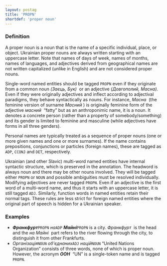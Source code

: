 ```yaml
---
layout: postag
title: 'PROPN'
shortdef: 'proper noun'
---
```


### Definition

A proper noun is a noun that is the name of a specific individual, place, or object. Ukrainian proper nouns are always written starting with an uppercase letter. Note that names of days of week, names of months, names of languages, and adjectives derived from geographical names are not written capitalized (unlike in English) and are not considered proper nouns.

Single-word named entities should be tagged `PROPN` even if they originate from a common noun _(Заєць, Бук)&nbsp;_ or an adjective _(Довгополий, Масна).&nbsp;_ Even if they were originally adjectives and inflect according to adjectival paradigms, they behave syntactically as nouns. For instance, _Масна&nbsp;_ (the feminine version of surname _Масний&nbsp;_) is originally feminine form of the adjective _масний&nbsp;_ “fatty” but as an anthroponimic name, it is a noun. It denotes a concrete person (rather than a property of somebody/something) and its gender is limited to feminine and masculine (while adjectives have forms in all three genders).

Personal names are typically treated as a sequence of proper nouns (one or more given names and one or more surnames). If the name contains prepositions, conjunctions or particles (foreign names), these are tagged as `ADP`, `CCONJ` and `DET`, respectively.

Ukrainian (and other Slavic) multi-word named entities have internal syntactic structure, which is preserved in the annotation. The headword is always noun and there may be other nouns involved. They will be tagged either `PROPN` or `NOUN` and possible ambiguities must be resolved individually. Modifying adjectives are never tagged `PROPN`. Even if an adjective is the first word of a multi-word name, and thus it starts with an uppercase letter, it is still tagged `ADJ`. Similarly, function words in named entities retain their normal tags. These rules are less strict for foreign named entities where the original part of speech is hidden for a Ukrainian speaker.

### Examples

- _<b>Франкфурт</b>_`PROPN` _на_`ADP` _<b>Майні</b>_`PROPN` is a city. _Франкфурт&nbsp;_ is the head and the _на Майні&nbsp;_ part refers to the river flowing through the city, to distinguish it from other Frankfurts.
- _Організація_`NOUN` _об'єднаних_`ADJ` _націй_`NOUN` “United Nations Organization” consists of three words, none of which is proper noun. However, the acronym _<b>ООН</b>&nbsp;_ “UN” is a single-token name and is tagged `PROPN`.
<!-- Interlanguage links updated Út zář 29 18:40:48 CEST 2020 -->
